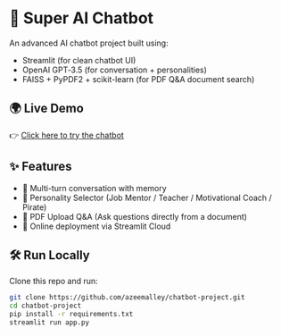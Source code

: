 # 🤖 Super AI Chatbot

An advanced AI chatbot project built using:

- Streamlit (for clean chatbot UI)  
- OpenAI GPT‑3.5 (for conversation + personalities)  
- FAISS + PyPDF2 + scikit-learn (for PDF Q&A document search)  

## 🌍 Live Demo
👉 [Click here to try the chatbot](https://your-app-link.streamlit.app)  

## ✨ Features
- 🔹 Multi-turn conversation with memory  
- 🔹 Personality Selector (Job Mentor / Teacher / Motivational Coach / Pirate)  
- 🔹 PDF Upload Q&A (Ask questions directly from a document)  
- 🔹 Online deployment via Streamlit Cloud  

## 🛠️ Run Locally
Clone this repo and run:
```bash
git clone https://github.com/azeemalley/chatbot-project.git
cd chatbot-project
pip install -r requirements.txt
streamlit run app.py
